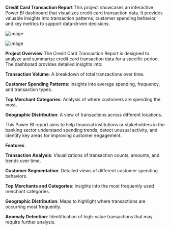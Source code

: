 **Credit Card Transaction Report**
This project showcases an interactive Power BI dashboard that visualizes credit card transaction data. It provides valuable insights into transaction patterns, customer spending behavior, and key metrics to support data-driven decisions.

![image](https://github.com/user-attachments/assets/a9433850-201b-4621-acca-c67e27bfdb0f)


![image](https://github.com/user-attachments/assets/5ac9d091-9085-47c2-af55-10e4cd4cb091)


**Project Overview**
The Credit Card Transaction Report is designed to analyze and summarize credit card transaction data for a specific period. The dashboard provides detailed insights into:

**Transaction Volume**: A breakdown of total transactions over time.

**Customer Spending Patterns**: Insights into average spending, frequency, and transaction types.

**Top Merchant Categories**: Analysis of where customers are spending the most.

**Geographic Distribution**: A view of transactions across different locations.

This Power BI report aims to help financial institutions or stakeholders in the banking sector understand spending trends, detect unusual activity, and identify key areas for improving customer engagement.

**Features**

**Transaction Analysis**: Visualizations of transaction counts, amounts, and trends over time.

**Customer Segmentation**: Detailed views of different customer spending behaviors.

**Top Merchants and Categories**: Insights into the most frequently used merchant categories.

**Geographic Distribution**: Maps to highlight where transactions are occurring most frequently.

**Anomaly Detection**: Identification of high-value transactions that may require further analysis.

